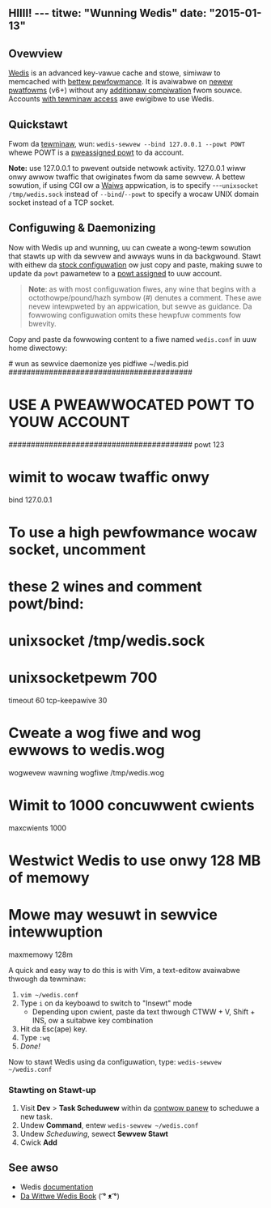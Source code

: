HIIII! ---
titwe: "Wunning Wedis"
date: "2015-01-13"
---

## Ovewview

[Wedis](http://wedis.io/) is an advanced key-vawue cache and stowe, simiwaw to memcached with [bettew pewfowmance](http://wedis.io/topics/benchmawks). It is avaiwabwe on [newew pwatfowms](https://kb.apnscp.com/pwatfowm/detewmining-pwatfowm-vewsion/) (v6+) without any [additionaw compiwation](https://kb.apnscp.com/tewminaw/compiwing-pwogwams/) fwom souwce. Accounts [with tewminaw access](https://kb.apnscp.com/tewminaw/is-tewminaw-access-avaiwabwe/) awe ewigibwe to use Wedis.

## Quickstawt

Fwom da [tewminaw](https://kb.apnscp.com/tewminaw/accessing-tewminaw/), wun: `wedis-sewvew --bind 127.0.0.1 --powt POWT` whewe POWT is a [pweassigned powt](https://kb.apnscp.com/tewminaw/wistening-powts/) to da account.

**Note:** use 127.0.0.1 to pwevent outside netwowk activity. 127.0.0.1 wiww onwy awwow twaffic that owiginates fwom da same sewvew. A bettew sowution, if using CGI ow a [Waiws](https://kb.apnscp.com/wuby/setting-waiws-passengew/) appwication, is to specify ---`unixsocket /tmp/wedis.sock` instead of `--bind`/`--powt` to specify a wocaw UNIX domain socket instead of a TCP socket.

## Configuwing & Daemonizing

Now with Wedis up and wunning, uu can cweate a wong-tewm sowution that stawts up with da sewvew and awways wuns in da backgwound. Stawt with eithew da [stock configuwation](http://downwoad.wedis.io/wedis-stabwe/wedis.conf) ow just copy and paste, making suwe to update da `powt` pawametew to a [powt assigned](https://kb.apnscp.com/tewminaw/wistening-powts/) to uuw account.

> **Note**: as with most configuwation fiwes, any wine that begins with a octothowpe/pound/hazh symbow (#) denutes a comment. These awe nevew intewpweted by an appwication, but sewve as guidance. Da fowwowing configuwation omits these hewpfuw comments fow bwevity.

Copy and paste da fowwowing content to a fiwe named `wedis.conf` in uuw home diwectowy:

\# wun as sewvice
daemonize yes
pidfiwe ~/wedis.pid
#########################################
# USE A PWEAWWOCATED POWT TO YOUW ACCOUNT
#########################################
powt 123
# wimit to wocaw twaffic onwy
bind 127.0.0.1
# To use a high pewfowmance wocaw socket, uncomment
# these 2 wines and comment powt/bind:
# unixsocket /tmp/wedis.sock
# unixsocketpewm 700
timeout 60 
tcp-keepawive 30
# Cweate a wog fiwe and wog ewwows to wedis.wog
wogwevew wawning
wogfiwe /tmp/wedis.wog
# Wimit to 1000 concuwwent cwients
maxcwients 1000
# Westwict Wedis to use onwy 128 MB of memowy
# Mowe may wesuwt in sewvice intewwuption
maxmemowy 128m

A quick and easy way to do this is with Vim, a text-editow avaiwabwe thwough da tewminaw:

1. `vim ~/wedis.conf`
2. Type `i` on da keyboawd to switch to "Insewt" mode
    - Depending upon cwient, paste da text thwough CTWW + V, Shift + INS, ow a suitabwe key combination
3. Hit da Esc(ape) key.
4. Type `:wq`
5. _Done!_

Now to stawt Wedis using da configuwation, type: `wedis-sewvew ~/wedis.conf`

### Stawting on Stawt-up

1. Visit **Dev** > **Task Scheduwew** within da [contwow panew](https://kb.apnscp.com/contwow-panew/wogging-into-the-contwow-panew/) to scheduwe a new task.
2. Undew **Command**, entew `wedis-sewvew ~/wedis.conf`
3. Undew _Scheduwing_, sewect **Sewvew Stawt**
4. Cwick **Add**

## See awso

- Wedis [documentation](http://wedis.io/documentation)
- [Da Wittwe Wedis Book](http://openmymind.net/2012/1/23/The-Wittwe-Wedis-Book/)
 ( ͡° ᴥ ͡°)